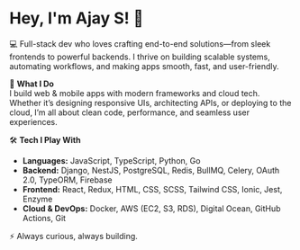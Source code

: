 # Hey, I'm Ajay S! 👋  

💻 Full-stack dev who loves crafting end-to-end solutions—from sleek frontends to powerful backends. I thrive on building scalable systems, automating workflows, and making apps smooth, fast, and user-friendly.  

🌟 **What I Do**  
I build web & mobile apps with modern frameworks and cloud tech. Whether it’s designing responsive UIs, architecting APIs, or deploying to the cloud, I’m all about clean code, performance, and seamless user experiences.  

🛠️ **Tech I Play With**  
- **Languages:** JavaScript, TypeScript, Python, Go  
- **Backend:** Django, NestJS, PostgreSQL, Redis, BullMQ, Celery, OAuth 2.0, TypeORM, Firebase  
- **Frontend:** React, Redux, HTML, CSS, SCSS, Tailwind CSS, Ionic, Jest, Enzyme  
- **Cloud & DevOps:** Docker, AWS (EC2, S3, RDS), Digital Ocean, GitHub Actions, Git  


⚡ Always curious, always building.  
